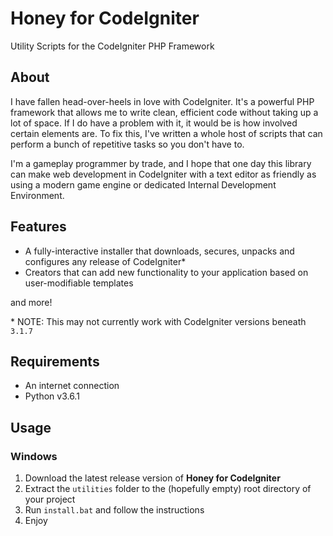 # Honey for CodeIgniter
Utility Scripts for the CodeIgniter PHP Framework

## About
I have fallen head-over-heels in love with CodeIgniter.
It's a powerful PHP framework that allows me to write clean, efficient code
without taking up a lot of space. If I do have a problem with it, it would be
is how involved certain elements are. To fix this, I've written a whole host of
scripts that can perform a bunch of repetitive tasks so you don't have to.

I'm a gameplay programmer by trade, and I hope that one day this library can make
web development in CodeIgniter with a text editor as friendly as using a modern
game engine or dedicated Internal Development Environment.

## Features
- A fully-interactive installer that downloads, secures, unpacks and configures 
  any release of CodeIgniter*
- Creators that can add new functionality to your application based on
  user-modifiable templates

and more!

\* NOTE: This may not currently work with CodeIgniter versions beneath `3.1.7`

## Requirements
- An internet connection
- Python v3.6.1

## Usage
### Windows
1. Download the latest release version of **Honey for CodeIgniter**
2. Extract the `utilities` folder to the (hopefully empty) root directory of
   your project
3. Run `install.bat` and follow the instructions
4. Enjoy